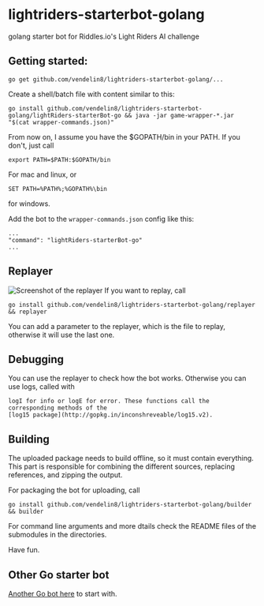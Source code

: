 # lightriders-starterbot-golang
golang starter bot for Riddles.io's Light Riders AI challenge

## Getting started:
```
go get github.com/vendelin8/lightriders-starterbot-golang/...
```

Create a shell/batch file with content similar to this:
```
go install github.com/vendelin8/lightriders-starterbot-golang/lightRiders-starterBot-go && java -jar game-wrapper-*.jar "$(cat wrapper-commands.json)"
```

From now on, I assume you have the $GOPATH/bin in your PATH. If you don't, just call
```
export PATH=$PATH:$GOPATH/bin
```
For mac and linux, or
```
SET PATH=%PATH%;%GOPATH%\bin
```
for windows.

Add the bot to the ```wrapper-commands.json``` config like this:
```
...
"command": "lightRiders-starterBot-go"
...
```

## Replayer
![Screenshot of the replayer](http://vendelin.square7.ch/l/sc.png "Replayer running in the console")
If you want to replay, call
```
go install github.com/vendelin8/lightriders-starterbot-golang/replayer && replayer
```
You can add a parameter to the replayer, which is the file to replay, otherwise it will use the last one.

## Debugging
You can use the replayer to check how the bot works. Otherwise you can use logs, called with
```
logI for info or logE for error. These functions call the corresponding methods of the
[log15 package](http://gopkg.in/inconshreveable/log15.v2).
```

## Building
The uploaded package needs to build offline, so it must contain everything. This part is responsible for
combining the different sources, replacing references, and zipping the output.

For packaging the bot for uploading, call
```
go install github.com/vendelin8/lightriders-starterbot-golang/builder && builder
```

For command line arguments and more dtails check the README files of the submodules in the directories.

Have fun.

## Other Go starter bot
[Another Go bot here](https://github.com/royerk/GoLightRiders-StarterBot) to start with.
